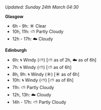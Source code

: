 *Updated: Sunday 24th March 04:30*

**Glasgow**

* 6h - 9h: :sunny: Clear
* 10h, 11h: :partly_sunny: Partly Cloudy
* 12h - 17h: :cloud: Cloudy

**Edinburgh**

* 6h: :cyclone: Windy (:partly_sunny:) [:partly_sunny: as of 2h, :cloud: as of 6h]
* 7h: :cyclone: Windy (:partly_sunny:) [:partly_sunny: as of 6h]
* 8h, 9h: :cyclone: Windy (:sunny:) [:sunny: as of 6h]
* 10h: :cyclone: Windy (:partly_sunny:) [:partly_sunny: as of 6h]
* 11h: :partly_sunny: Partly Cloudy
* 12h, 13h: :cloud: Cloudy
* 14h - 17h: :partly_sunny: Partly Cloudy
